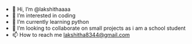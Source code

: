 - 👋 Hi, I’m @lakshithaaaa
- 👀 I’m interested in coding
- 🌱 I’m currently learning python
- 💞️ I’m looking to collaborate on small projects as i am a school student
- 📫 How to reach me lakshitha8344@gmail.com

<!---
lakshithaaaa/lakshithaaaa is a ✨ special ✨ repository because its `README.md` (this file) appears on your GitHub profile.
You can click the Preview link to take a look at your changes.
--->
